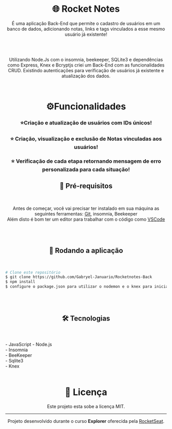 <h1 align="center">🌐 Rocket Notes</h1>


<p align="center">É uma aplicação Back-End que permite o cadastro de usuários em um banco de dados, adicionando notas, links e tags vinculados a esse mesmo usuário já existente!</p>
<br/>
<br/>
<p align="center">Utilizando Node.Js com o insomnia, beekeeper, SQLite3 e dependências como Express, Knex e Bcryptjs criei um Back-End com as funcionalidades CRUD. Existindo autenticações para verificação de usuários já existente e atualização dos dados.</p>
<br/>

<h1 align="center">⚙️Funcionalidades</h1>


<h3 align="center">⭐Criação e atualização de usuários com IDs únicos!</h3>

<h3 align="center">⭐ Criação, visualização e exclusão de Notas vinculadas aos usuários!</h3>

<h3 align="center">⭐ Verificação de cada etapa retornando mensagem de erro personalizada para cada situação!</h3>

<h2 align="center">🧱 Pré-requisitos</h2>
<br/>

<p align="center">Antes de começar, você vai precisar ter instalado em sua máquina as seguintes ferramentas: <a href="https://git-scm.com">Git</a>, insomnia, Beekeeper <br/>
Além disto é bom ter um editor para trabalhar com o código como <a href="https://code.visualstudio.com/">VSCode</a></p>
<br/>
<br/>
<h2 align="center">🎲 Rodando a aplicação</h2>
<br/>

<p align="center">

```bash
# Clone este repositório
$ git clone https://github.com/Gabryel-Januario/Rocketnotes-Back
$ npm install 
$ configure o package.json para utilizar o nodemon e o knex para iniciar a migrate

```
</p>
<br/>
<br/>

<h2 align="center">🛠 Tecnologias</h2>
<br/>
<br/>  
- JavaScript - Node.js
<br/>
- Insomnia
<br/>
- BeeKeeper 
<br/>
- Sqlite3 
<br/>
- Knex
<br/>
<br/>

<h1 align="center">📝 Licença</h1>

<p align="center">Este projeto esta sobe a licença MIT.</p>

<hr/>
<p align="center">Projeto desenvolvido durante o curso <strong>Explorer</strong> oferecida pela <a href="https://app.rocketseat.com.br/">RocketSeat</a>.<br/>
<br/>
